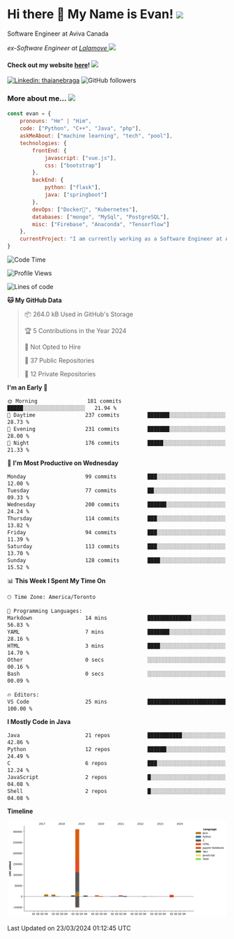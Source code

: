 <h1>Hi there 👋 My Name is Evan!   <img src="https://media.giphy.com/media/10GN73YGycPXQk/giphy.gif" width=50></h1>

<p> Software Engineer at Aviva Canada </p>

<p><em>ex-Software Engineer at <a href="https://www.lalamove.com/hongkong/zh/home">Lalamove </a><img src="https://media.giphy.com/media/HMSLfCl5BsXoQ/giphy.gif" width="60">
</em></p>

<h4>Check out my website <a href="https://hoyeechan.com/">here</a>! <img src="https://media.giphy.com/media/cuPm4p4pClZVC/giphy.gif" width=50></h4>

[![Linkedin: thaianebraga](https://img.shields.io/badge/-Evan-blue?style=flat-square&logo=Linkedin&logoColor=white&link=https://www.linkedin.com/in/ho-yee-chan/)](https://www.linkedin.com/in/ho-yee-chan/)
![GitHub followers](https://img.shields.io/github/followers/hyc121110?label=Follow&style=social)

<!--
**hyc121110/hyc121110** is a ✨ _special_ ✨ repository because its `README.md` (this file) appears on your GitHub profile.

Here are some ideas to get you started:

- 🔭 I’m currently working on ...
- 🌱 I’m currently learning ...
- 👯 I’m looking to collaborate on ...
- 🤔 I’m looking for help with ...
- 💬 Ask me about ...
- 📫 How to reach me: ...
- 😄 Pronouns: ...
- ⚡ Fun fact: ...
-->

<h3> More about me... <img src="https://media.giphy.com/media/Q94xQWspTUkShljj8P/giphy.gif" width=50> </h3>


```javascript
const evan = {
    pronouns: "He" | "Him",
    code: ["Python", "C++", "Java", "php"],
    askMeAbout: ["machine learning", "tech", "pool"],
    technologies: {
        frontEnd: {
            javascript: ["vue.js"],
            css: ["bootstrap"]
        },
        backEnd: {
            python: ["flask"],
            java: ["springboot"]
        },
        devOps: ["Docker🐳", "Kubernetes"],
        databases: ["mongo", "MySql", "PostgreSQL"],
        misc: ["Firebase", "Anaconda", "Tensorflow"]
    },
    currentProject: "I am currently working as a Software Engineer at Aviva Canada",
}
```


<!--START_SECTION:waka-->
![Code Time](http://img.shields.io/badge/Code%20Time-58%20hrs%2051%20mins-blue)

![Profile Views](http://img.shields.io/badge/Profile%20Views-0-blue)

![Lines of code](https://img.shields.io/badge/From%20Hello%20World%20I%27ve%20Written-362.4%20thousand%20lines%20of%20code-blue)

**🐱 My GitHub Data** 

> 📦 264.0 kB Used in GitHub's Storage 
 > 
> 🏆 5 Contributions in the Year 2024
 > 
> 🚫 Not Opted to Hire
 > 
> 📜 37 Public Repositories 
 > 
> 🔑 12 Private Repositories 
 > 
**I'm an Early 🐤** 

```text
🌞 Morning                181 commits         █████░░░░░░░░░░░░░░░░░░░░   21.94 % 
🌆 Daytime                237 commits         ███████░░░░░░░░░░░░░░░░░░   28.73 % 
🌃 Evening                231 commits         ███████░░░░░░░░░░░░░░░░░░   28.00 % 
🌙 Night                  176 commits         █████░░░░░░░░░░░░░░░░░░░░   21.33 % 
```
📅 **I'm Most Productive on Wednesday** 

```text
Monday                   99 commits          ███░░░░░░░░░░░░░░░░░░░░░░   12.00 % 
Tuesday                  77 commits          ██░░░░░░░░░░░░░░░░░░░░░░░   09.33 % 
Wednesday                200 commits         ██████░░░░░░░░░░░░░░░░░░░   24.24 % 
Thursday                 114 commits         ███░░░░░░░░░░░░░░░░░░░░░░   13.82 % 
Friday                   94 commits          ███░░░░░░░░░░░░░░░░░░░░░░   11.39 % 
Saturday                 113 commits         ███░░░░░░░░░░░░░░░░░░░░░░   13.70 % 
Sunday                   128 commits         ████░░░░░░░░░░░░░░░░░░░░░   15.52 % 
```


📊 **This Week I Spent My Time On** 

```text
🕑︎ Time Zone: America/Toronto

💬 Programming Languages: 
Markdown                 14 mins             ██████████████░░░░░░░░░░░   56.83 % 
YAML                     7 mins              ███████░░░░░░░░░░░░░░░░░░   28.16 % 
HTML                     3 mins              ████░░░░░░░░░░░░░░░░░░░░░   14.70 % 
Other                    0 secs              ░░░░░░░░░░░░░░░░░░░░░░░░░   00.16 % 
Bash                     0 secs              ░░░░░░░░░░░░░░░░░░░░░░░░░   00.09 % 

🔥 Editors: 
VS Code                  25 mins             █████████████████████████   100.00 % 
```

**I Mostly Code in Java** 

```text
Java                     21 repos            ███████████░░░░░░░░░░░░░░   42.86 % 
Python                   12 repos            ██████░░░░░░░░░░░░░░░░░░░   24.49 % 
C                        6 repos             ███░░░░░░░░░░░░░░░░░░░░░░   12.24 % 
JavaScript               2 repos             █░░░░░░░░░░░░░░░░░░░░░░░░   04.08 % 
Shell                    2 repos             █░░░░░░░░░░░░░░░░░░░░░░░░   04.08 % 
```



**Timeline**

![Lines of Code chart](https://raw.githubusercontent.com/hyc121110/hyc121110/master/assets/bar_graph.png)


 Last Updated on 23/03/2024 01:12:45 UTC
<!--END_SECTION:waka-->

